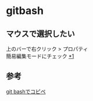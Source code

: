 # gitbash

## マウスで選択したい

上のバーで右クリック  > プロパティ  
簡易編集モードにチェック [*1][*1]

## 参考

[git bashでコピペ][*1]

[*1]:http://qiita.com/Nshota/items/0e55d648fe94477659e1